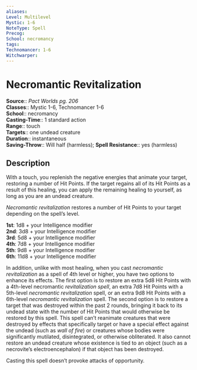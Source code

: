 ```yaml
---
aliases: 
Level: Multilevel
Mystic: 1-6
NoteType: Spell
Precog: 
School: necromancy 
tags: 
Technomancer: 1-6
Witchwarper: 
---
```


# Necromantic Revitalization

**Source**:: _Pact Worlds pg. 206_  
**Classes**:: Mystic 1-6, Technomancer 1-6  
**School**:: necromancy  
**Casting-Time**:: 1 standard action  
**Range**:: touch  
**Targets**:: one undead creature  
**Duration**:: instantaneous  
**Saving-Throw**:: Will half (harmless);
**Spell Resistance**:: yes (harmless)

## Description

With a touch, you replenish the negative energies that animate your target, restoring a number of Hit Points. If the target regains all of its Hit Points as a result of this healing, you can apply the remaining healing to yourself, as long as you are an undead creature.

_Necromantic revitalization_ restores a number of Hit Points to your target depending on the spell’s level.

**1st**: 1d8 + your Intelligence modifier  
**2nd**: 3d8 + your Intelligence modifier  
**3rd**: 5d8 + your Intelligence modifier  
**4th**: 7d8 + your Intelligence modifier  
**5th**: 9d8 + your Intelligence modifier  
**6th**: 11d8 + your Intelligence modifier

In addition, unlike with most healing, when you cast _necromantic revitalization_ as a spell of 4th level or higher, you have two options to enhance its effects. The first option is to restore an extra 5d8 Hit Points with a 4th-level necromantic _revitalization spell_, an extra 7d8 Hit Points with a 5th-level _necromantic revitalization_ spell, or an extra 9d8 Hit Points with a 6th-level _necromantic revitalization_ spell. The second option is to restore a target that was destroyed within the past 2 rounds, bringing it back to its undead state with the number of Hit Points that would otherwise be restored by this spell. This spell can’t reanimate creatures that were destroyed by effects that specifically target or have a special effect against the undead (such as _wall of fire_) or creatures whose bodies were significantly mutilated, disintegrated, or otherwise obliterated. It also cannot restore an undead creature whose existence is tied to an object (such as a necrovite’s electroencephalon) if that object has been destroyed.

Casting this spell doesn’t provoke attacks of opportunity.
